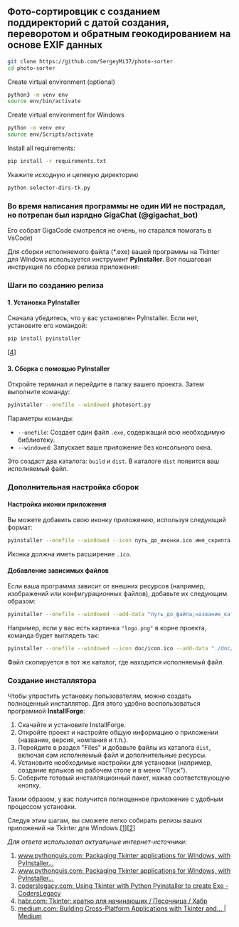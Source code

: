 
## Фото-сортировцик с созданием поддиректорий с датой создания, переворотом и обратным геокодированием на основе EXIF данных

``` bash
git clone https://github.com/SergeyMi37/photo-sorter
cd photo-sorter
```

Create virtual environment (optional)
``` bash
python3 -m venv env
source env/bin/activate
```

Create virtual environment for Windows
``` bash
python -m venv env
source env/Scripts/activate
```

Install all requirements:
``` bash
pip install -r requirements.txt
```

Укажите исходную и целевую директорию
``` bash
python selector-dirs-tk.py 
```

### Во время написания программы не один ИИ не пострадал, но потрепан был изрядно GigaChat (@gigachat_bot)
Его собрат GigaCode смотрелся не очень, но старался помогать в VsCode)


 Для сборки исполняемого файла (*.exe) вашей программы на Tkinter для Windows используется инструмент **PyInstaller**. Вот пошаговая инструкция по сборке релиза приложения:

### Шаги по созданию релиза

#### 1. Установка PyInstaller
Сначала убедитесь, что у вас установлен PyInstaller. Если нет, установите его командой:
```bash
pip install pyinstaller
```
[[4](https://habr.com/ru/sandbox/182102/)]

#### 3. Сборка с помощью PyInstaller
Откройте терминал и перейдите в папку вашего проекта. Затем выполните команду:
```bash
pyinstaller --onefile --windowed photosort.py
```
Параметры команды:
- `--onefile`: Создает один файл `.exe`, содержащий всю необходимую библиотеку.
- `--windowed`: Запускает ваше приложение без консольного окна.

Это создаст два каталога: `build` и `dist`. В каталоге `dist` появится ваш исполняемый файл.

### Дополнительная настройка сборок

#### Настройка иконки приложения
Вы можете добавить свою иконку приложению, используя следующий формат:
```bash
pyinstaller --onefile --windowed --icon путь_до_иконки.ico имя_скрипта.py
```
Иконка должна иметь расширение `.ico`.

#### Добавление зависимых файлов
Если ваша программа зависит от внешних ресурсов (например, изображений или конфигурационных файлов), добавьте их следующим образом:
```bash
pyinstaller --onefile --windowed --add-data "путь_до_файла;название_каталога" имя_скрипта.py
```
Например, если у вас есть картинка `"logo.png"` в корне проекта, команда будет выглядеть так:
```bash
pyinstaller --onefile --windowed --icon doc/icon.ico --add-data "./doc/icon.ico;."  selector-dirs-tk.py
```
Файл скопируется в тот же каталог, где находится исполняемый файл.

### Создание инсталлятора
Чтобы упростить установку пользователям, можно создать полноценный инсталлятор. Для этого удобно воспользоваться программой **InstallForge**:

1. Скачайте и установите InstallForge.
2. Откройте проект и настройте общую информацию о приложении (название, версия, компания и т.п.).
3. Перейдите в раздел "Files" и добавьте файлы из каталога `dist`, включая сам исполняемый файл и дополнительные ресурсы.
4. Установите необходимые настройки для установки (например, создание ярлыков на рабочем столе и в меню "Пуск").
5. Соберите готовый инсталляционный пакет, нажав соответствующую кнопку.

Таким образом, у вас получится полноценное приложение с удобным процессом установки.

Следуя этим шагам, вы сможете легко собирать релизы ваших приложений на Tkinter для Windows.\[[1](https://www.pythonguis.com/tutorials/packaging-tkinter-applications-windows-pyinstaller/)]\[[2](https://www.pythonguis.com/tutorials/packaging-tkinter-applications-windows-pyinstaller/)]

*Для ответа использовал актуальные интернет-источники:*

 1. [www.pythonguis.com: Packaging Tkinter applications for Windows, with PyInstaller...](https://www.pythonguis.com/tutorials/packaging-tkinter-applications-windows-pyinstaller/)
 2. [www.pythonguis.com: Packaging Tkinter applications for Windows, with PyInstaller...](https://www.pythonguis.com/tutorials/packaging-tkinter-applications-windows-pyinstaller/)
 3. [coderslegacy.com: Using Tkinter with Python Pyinstaller to create Exe - CodersLegacy](https://coderslegacy.com/python/tkinter-pyinstaller/)
 4. [habr.com: Tkinter: кратко для начинающих / Песочница / Хабр](https://habr.com/ru/sandbox/182102/)
 5. [medium.com: Building Cross-Platform Applications with Tkinter and... | Medium](https://medium.com/tomtalkspython/building-cross-platform-applications-with-tkinter-and-pyinstaller-d7a10163c550)